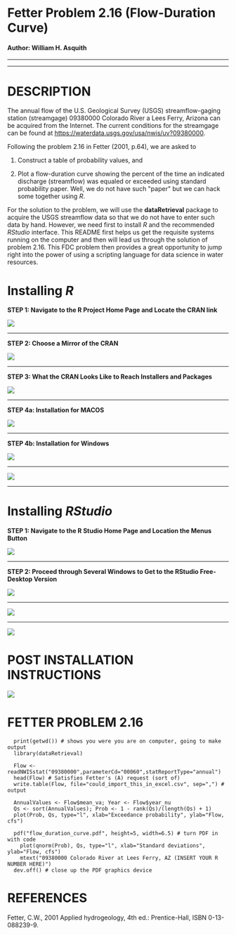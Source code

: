 # Fetter Problem 2.16 (Flow-Duration Curve)

#### Author:           William H. Asquith

***
***

# DESCRIPTION

The annual flow of the U.S. Geological Survey (USGS) streamflow-gaging station (streamgage) 09380000 Colorado River a Lees Ferry, Arizona can be acquired from the Internet. The current conditions for the streamgage can be found at https://waterdata.usgs.gov/usa/nwis/uv?09380000.

Following the problem 2.16 in Fetter (2001, p.64), we are asked to

1. Construct a table of probability values, and

2. Plot a flow-duration curve showing the percent of the time an indicated discharge (streamflow) was equaled or exceeded using standard probability paper. Well, we do not have such "paper" but we can hack some together using _R_.

For the solution to the problem, we will use the **dataRetrieval** package to acquire the USGS streamflow data so that we do not have to enter such data by hand. However, we need first to install _R_ and the recommended _RStudio_ interface. This README first helps us get the requisite systems running on the computer and then will lead us through the solution of problem 2.16. This FDC problem then provides a great opportunity to jump right into the power of using a scripting language for data science in water resources.

# Installing _R_

**STEP 1: Navigate to the R Project Home Page and Locate the CRAN link**

<img src='www/R_home.png' align="middle" />

***

**STEP 2: Choose a Mirror of the CRAN**

<img src='www/CRAN_mirrors.png' align="middle" />

***

**STEP 3: What the CRAN Looks Like to Reach Installers and Packages**

<img src='www/CRAN.png' align="middle" />

***

**STEP 4a: Installation for MACOS**

<img src='www/R_MacOS.png' align="middle" />

***

**STEP 4b: Installation for Windows**

<img src='www/R_Windows_A.png' align="middle" />

***

<img src='www/R_Windows_B.png' align="middle" />

***

# Installing _RStudio_

**STEP 1: Navigate to the R Studio Home Page and Location the Menus Button**

<img src='www/RStudio_A.png' align="middle" />

***

**STEP 2: Proceed through Several Windows to Get to the RStudio Free-Desktop Version**

<img src='www/RStudio_B.png' align="middle" />

***

<img src='www/RStudio_C.png' align="middle" />

***

<img src='www/RStudio_D.png' align="middle" />


# POST INSTALLATION INSTRUCTIONS


<img src='www/RStudio_PackageInstallation.png' align="middle" />


# FETTER PROBLEM 2.16

```{r}
  print(getwd()) # shows you were you are on computer, going to make output
  library(dataRetrieval)
```

```
  Flow <- readNWISstat("09380000",parameterCd="00060",statReportType="annual")
  head(Flow) # Satisfies Fetter's (A) request (sort of)
  write.table(Flow, file="could_import_this_in_excel.csv", sep=",") # output
```

```
  AnnualValues <- Flow$mean_va; Year <- Flow$year_nu
  Qs <- sort(AnnualValues); Prob <- 1 - rank(Qs)/(length(Qs) + 1)
  plot(Prob, Qs, type="l", xlab="Exceedance probability", ylab="Flow, cfs")
```

```
  pdf("flow_duration_curve.pdf", height=5, width=6.5) # turn PDF in with code
    plot(qnorm(Prob), Qs, type="l", xlab="Standard deviations", ylab="Flow, cfs")
    mtext("09380000 Colorado River at Lees Ferry, AZ (INSERT YOUR R NUMBER HERE)")
  dev.off() # close up the PDF graphics device
```


# REFERENCES

Fetter, C.W., 2001 Applied hydrogeology, 4th ed.: Prentice-Hall, ISBN 0-13-088239-9.
